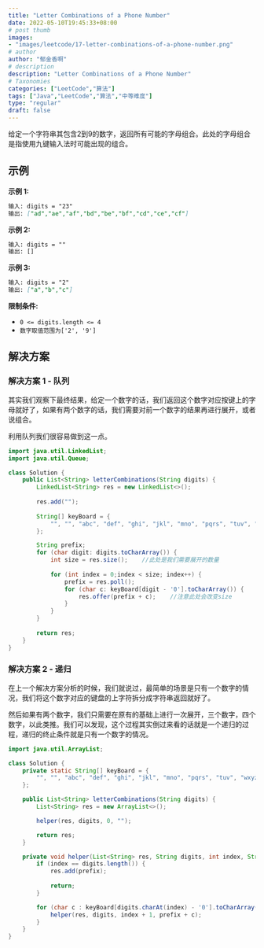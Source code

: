 ```yaml
---
title: "Letter Combinations of a Phone Number"
date: 2022-05-10T19:45:33+08:00
# post thumb
images:
- "images/leetcode/17-letter-combinations-of-a-phone-number.png"
# author
author: "郁金香啊"
# description
description: "Letter Combinations of a Phone Number"
# Taxonomies
categories: ["LeetCode","算法"]
tags: ["Java","LeetCode","算法","中等难度"]
type: "regular"
draft: false
---
```


给定一个字符串其包含2到9的数字，返回所有可能的字母组合。此处的字母组合是指使用九键输入法时可能出现的组合。

## 示例
**示例 1:**
```markdown
输入: digits = "23"
输出: ["ad","ae","af","bd","be","bf","cd","ce","cf"]
```

**示例 2:**
```markdown
输入: digits = ""
输出: []
```

**示例 3:**
```markdown
输入: digits = "2"
输出: ["a","b","c"]
```

**限制条件:**
* `0 <= digits.length <= 4`
* `数字取值范围为['2', '9']`

## 解决方案
### 解决方案 1 - 队列
其实我们观察下最终结果，给定一个数字的话，我们返回这个数字对应按键上的字母就好了，如果有两个数字的话，我们需要对前一个数字的结果再进行展开，或者说组合。

利用队列我们很容易做到这一点。

```java
import java.util.LinkedList;
import java.util.Queue;

class Solution {
    public List<String> letterCombinations(String digits) {
        LinkedList<String> res = new LinkedList<>();
        
        res.add("");
        
        String[] keyBoard = {
            "", "", "abc", "def", "ghi", "jkl", "mno", "pqrs", "tuv", "wxyz"
        };

        String prefix;
        for (char digit: digits.toCharArray()) {
            int size = res.size();    //此处是我们需要展开的数量
            
            for (int index = 0;index < size; index++) {
                prefix = res.poll();
                for (char c: keyBoard[digit - '0'].toCharArray()) {
                    res.offer(prefix + c);    //注意此处会改变size
                }
            }
        }
        
        return res;
    }
}
```

### 解决方案 2 - 递归
在上一个解决方案分析的时候，我们就说过，最简单的场景是只有一个数字的情况，我们将这个数字对应的键盘的上字符拆分成字符串返回就好了。

然后如果有两个数字，我们只需要在原有的基础上进行一次展开，三个数字，四个数字，以此类推。我们可以发现，这个过程其实倒过来看的话就是一个递归的过程，递归的终止条件就是只有一个数字的情况。

```java
import java.util.ArrayList;

class Solution {
    private static String[] keyBoard = {
        "", "", "abc", "def", "ghi", "jkl", "mno", "pqrs", "tuv", "wxyz"
    };

    public List<String> letterCombinations(String digits) {
        List<String> res = new ArrayList<>();

        helper(res, digits, 0, "");

        return res;
    }

    private void helper(List<String> res, String digits, int index, String prefix) {
        if (index == digits.length()) {
            res.add(prefix);
            
            return;
        }

        for (char c : keyBoard[digits.charAt(index) - '0'].toCharArray()) {
            helper(res, digits, index + 1, prefix + c);
        }
    }
}
```

